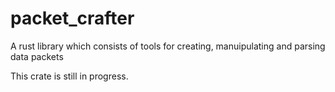# packet_crafter
A rust library which consists of tools for creating, manuipulating and parsing data packets

This crate is still in progress.
